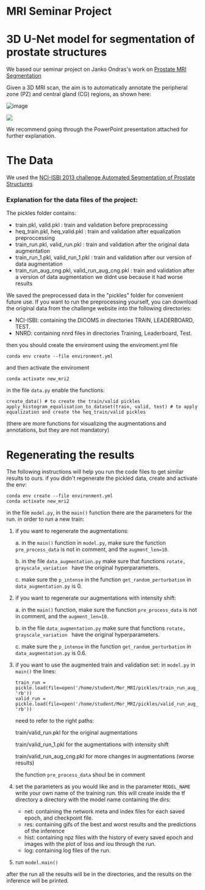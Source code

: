 #                                                                  MRI Seminar Project
#                                            3D U-Net model for segmentation of prostate structures

We based our seminar project on Janko Ondras's work on [Prostate MRI Segmentation](https://github.com/jancio/3D-U-Net-Prostate-Segmentation)

Given a 3D MRI scan, the aim is to automatically annotate the peripheral zone (PZ) and central gland (CG) regions, as shown here:


![image](https://github.com/MorTzadok/MRI_seminar/assets/104845635/34e3f042-acb7-430f-9be3-2323d55498e1)


![](./figs/segmentation_task.png)

We recommend going through the PowerPoint presentation attached for further explanation.


# The Data
We used the [NCI-ISBI 2013 challenge Automated Segmentation of Prostate Structures](https://wiki.cancerimagingarchive.net/display/Public/NCI-ISBI+2013+Challenge+-+Automated+Segmentation+of+Prostate+Structures)

### Explanation for the data files of the project:

The pickles folder contains:
 - train.pkl, valid.pkl : train and validation before preprocessing
 - heq_train.pkl, heq_valid.pkl : train and validation after equalization preproccessing
 - train_run.pkl, valid_run.pkl : train and validation after the original data augmentation
 - train_run_1.pkl, valid_run_1.pkl : train and validation after our version of data augmentation
 - train_run_aug_cng.pkl, valid_run_aug_cng.pkl : train and validation after a version of data augmentation we didnt use because it had worse results
    
We saved the preprocessed data in the "pickles" folder for convenient future use.
If you want to run the preprocessing yourself, you can download the original data from the challenge website into the following directories:
- NCI-ISBI: containing the DICOMS in directories TRAIN, LEADERBOARD, TEST.
- NNRD: containing nnrd files in directories Training, Leaderboard, Test.

then you should create the enviroment using the enviroment.yml file

```
conda env create --file environment.yml
```

and then activate the enviroment

```
conda activate new_mri2
```
in the file ```data.py``` enable the functions:
```
create_data() # to create the train/valid pickles
apply_histogram_equalisation_to_dataset(train, valid, test) # to apply equalization and create the heq_train/valid pickles
```
(there are more functions for visualizing the augmentations and annotations, but they are not mandatory)


# Regenerating the results 
The following instructions will help you run the code files to get similar results to ours.
if you didn't regenerate the pickled data, create and activate the env:

```
conda env create --file environment.yml
conda activate new_mri2
```
in the file ```model.py```, in the ```main()``` function there are the parameters for the run.
in order to run a new train:

1. if you want to regenerate the augmentations:

   a. in the ```main()``` function in ```model.py```, make sure the function ```pre_process_data``` is not in comment, and the ```augment_len=10```.

   b. in the file ```data_augmentation.py``` make sure that functions ```rotate,  grayscale_variation ``` have the original hyperparameters.

   c. make sure the ```p_intense``` in the function ```get_random_perturbation``` in ```data_augmentation.py``` is 0.
   
2. if you want to regenerate our augmentations with intensity shift:

   a. in the ```main()``` function, make sure the function ```pre_process_data``` is not in comment, and the ```augment_len=10```.

   b. in the file ```data_augmentation.py``` make sure that functions ```rotate,  grayscale_variation ``` have the original hyperparameters.

   c. make sure the ```p_intense``` in the function ```get_random_perturbation``` in ```data_augmentation.py``` is 0.6.

3. if you want to use the augmented train and validation set:
   in ```model.py``` in ```main()``` the lines:
   ```
   train_run = pickle.load(file=open('/home/student/Mor_MRI/pickles/train_run_aug_cng.pkl', 'rb'))
   valid_run = pickle.load(file=open('/home/student/Mor_MRI/pickles/valid_run_aug_cng.pkl', 'rb'))
   ```
   need to refer to the right paths:

   train/valid_run.pkl for the original augmentations

   train/valid_run_1.pkl for the augmentations with intensity shift

   train/valid_run_aug_cng.pkl for more changes in augmentations (worse results)


    the function ```pre_process_data``` shoul be in comment
   
5. set the parameters as you would like and in the parameter ```MODEL_NAME``` write your own name of the training run. this will create inside the tf directory a directory     with the model name containing the dirs:
   - net: containing the network meta and index files for each saved epoch, and checkpoint file.
   - res: containing gifs of the best and worst results and the predictions of the inference
   - hist: containing npz files with the history of every saved epoch and images with the plot of loss and iou through the run.
   - log: containing log files of the run.

 6. run ```model.main()```

   after the run all the results will be in the directories, and the results on the inference will be printed.
